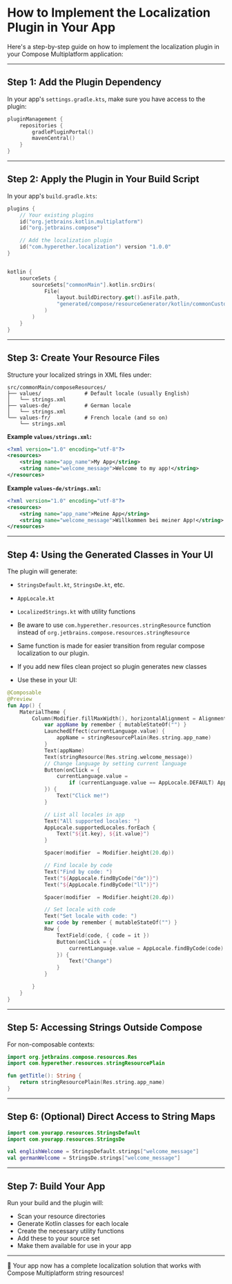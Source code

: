 # How to Implement the Localization Plugin in Your App

Here's a step-by-step guide on how to implement the localization plugin in your Compose Multiplatform application:

---

## Step 1: Add the Plugin Dependency

In your app's `settings.gradle.kts`, make sure you have access to the plugin:

```kotlin
pluginManagement {
    repositories {
        gradlePluginPortal()
        mavenCentral()
    }
}
```

---

## Step 2: Apply the Plugin in Your Build Script

In your app's `build.gradle.kts`:

```kotlin
plugins {
    // Your existing plugins
    id("org.jetbrains.kotlin.multiplatform")
    id("org.jetbrains.compose")

    // Add the localization plugin
    id("com.hyperether.localization") version "1.0.0"
}


kotlin {
    sourceSets {
        sourceSets["commonMain"].kotlin.srcDirs(
            File(
                layout.buildDirectory.get().asFile.path,
                "generated/compose/resourceGenerator/kotlin/commonCustomResClass"
            )
        )
    }
}
```

---

## Step 3: Create Your Resource Files

Structure your localized strings in XML files under:

```
src/commonMain/composeResources/
├── values/              # Default locale (usually English)
│   └── strings.xml
├── values-de/           # German locale
│   └── strings.xml
└── values-fr/           # French locale (and so on)
    └── strings.xml
```

**Example `values/strings.xml`:**
```xml
<?xml version="1.0" encoding="utf-8"?>
<resources>
    <string name="app_name">My App</string>
    <string name="welcome_message">Welcome to my app!</string>
</resources>
```

**Example `values-de/strings.xml`:**
```xml
<?xml version="1.0" encoding="utf-8"?>
<resources>
    <string name="app_name">Meine App</string>
    <string name="welcome_message">Willkommen bei meiner App!</string>
</resources>
```

---

## Step 4: Using the Generated Classes in Your UI

The plugin will generate:

- `StringsDefault.kt`, `StringsDe.kt`, etc.
- `AppLocale.kt`
- `LocalizedStrings.kt` with utility functions

- Be aware to use `com.hyperether.resources.stringResource` function instead of `org.jetbrains.compose.resources.stringResource`  
- Same function is made for easier transition from regular compose localization to our plugin.
- If you add new files clean project so plugin generates new classes
- Use these in your UI:

```kotlin
@Composable
@Preview
fun App() {
    MaterialTheme {
        Column(Modifier.fillMaxWidth(), horizontalAlignment = Alignment.CenterHorizontally) {
            var appName by remember { mutableStateOf("") }
            LaunchedEffect(currentLanguage.value) {
                appName = stringResourcePlain(Res.string.app_name)
            }
            Text(appName)
            Text(stringResource(Res.string.welcome_message))
            // Change language by setting current language
            Button(onClick = {
                currentLanguage.value =
                    if (currentLanguage.value == AppLocale.DEFAULT) AppLocale.DE else AppLocale.DEFAULT
            }) {
                Text("Click me!")
            }

            // List all locales in app
            Text("All supported locales: ")
            AppLocale.supportedLocales.forEach {
                Text("${it.key}, ${it.value}")
            }

            Spacer(modifier  = Modifier.height(20.dp))

            // Find locale by code
            Text("Find by code: ")
            Text("${AppLocale.findByCode("de")}")
            Text("${AppLocale.findByCode("ll")}")

            Spacer(modifier  = Modifier.height(20.dp))

            // Set locale with code
            Text("Set locale with code: ")
            var code by remember { mutableStateOf("") }
            Row {
                TextField(code, { code = it })
                Button(onClick = {
                    currentLanguage.value = AppLocale.findByCode(code)
                }) {
                    Text("Change")
                }
            }

        }
    }
}
```

---

## Step 5: Accessing Strings Outside Compose

For non-composable contexts:

```kotlin
import org.jetbrains.compose.resources.Res
import com.hyperether.resources.stringResourcePlain

fun getTitle(): String {
    return stringResourcePlain(Res.string.app_name)
}
```

---

## Step 6: (Optional) Direct Access to String Maps

```kotlin
import com.yourapp.resources.StringsDefault
import com.yourapp.resources.StringsDe

val englishWelcome = StringsDefault.strings["welcome_message"]
val germanWelcome = StringsDe.strings["welcome_message"]
```

---

## Step 7: Build Your App

Run your build and the plugin will:

- Scan your resource directories
- Generate Kotlin classes for each locale
- Create the necessary utility functions
- Add these to your source set
- Make them available for use in your app

---

🎉 Your app now has a complete localization solution that works with Compose Multiplatform string resources!